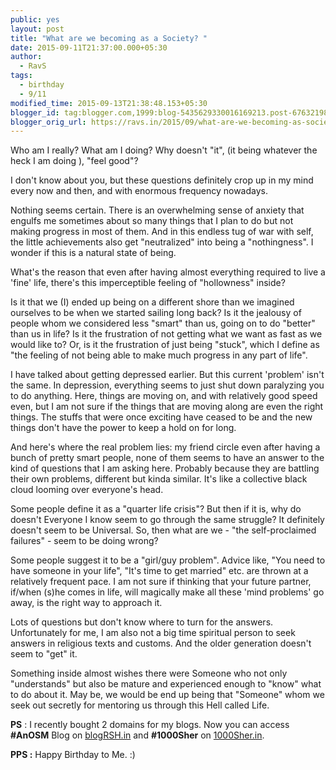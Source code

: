 ```yaml
---
public: yes
layout: post
title: "What are we becoming as a Society? "
date: 2015-09-11T21:37:00.000+05:30
author:
  - RavS
tags:
  - birthday
  - 9/11
modified_time: 2015-09-13T21:38:48.153+05:30
blogger_id: tag:blogger.com,1999:blog-5435629330016169213.post-6763219827836428098
blogger_orig_url: https://ravs.in/2015/09/what-are-we-becoming-as-society.html
---
```


Who am I really? What am I doing? Why doesn't "it", (it being whatever the heck I am doing ), "feel good"? 

  

I don't know about you, but these questions definitely crop up in my mind every now and then, and with enormous frequency nowadays. 

  

Nothing seems certain. There is an overwhelming sense of anxiety that engulfs me sometimes about so many things that I plan to do but not making progress in most of them. And in this endless tug of war with self, the little achievements also get "neutralized" into being a "nothingness". I wonder if this is a natural state of being.

  

What's the reason that even after having almost everything required to live a 'fine' life, there's this imperceptible feeling of "hollowness" inside?

  

Is it that we (I) ended up being on a different shore than we imagined ourselves to be when we started sailing long back? Is it the jealousy of people whom we considered less "smart" than us, going on to do "better" than us in life? Is it the frustration of not getting what we want as fast as we would like to? Or, is it the frustration of just being "stuck", which I define as "the feeling of not being able to make much progress in any part of life". 

  

I have talked about getting depressed earlier. But this current 'problem' isn't the same. In depression, everything seems to just shut down paralyzing you to do anything. Here, things are moving on, and with relatively good speed even, but I am not sure if the things that are moving along are even the right things. The stuffs that were once exciting have ceased to be and the new things don't have the power to keep a hold on for long.

  

And here's where the real problem lies: my friend circle even after having a bunch of pretty smart people, none of them seems to have an answer to the kind of questions that I am asking here. Probably because they are battling their own problems, different but kinda similar. It's like a collective black cloud looming over everyone's head. 

  

Some people define it as a "quarter life crisis"? But then if it is, why do doesn't Everyone I know seem to go through the same struggle? It definitely doesn't seem to be Universal. So, then what are we - "the self-proclaimed failures" - seem to be doing wrong? 

  

Some people suggest it to be a "girl/guy problem". Advice like, "You need to have someone in your life", "It's time to get married" etc. are thrown at a relatively frequent pace. I am not sure if thinking that your future partner, if/when (s)he comes in life, will magically make all these 'mind problems' go away, is the right way to approach it. 

  

Lots of questions but don't know where to turn for the answers. Unfortunately for me, I am also not a big time spiritual person to seek answers in religious texts and customs. And the older generation doesn't seem to "get" it. 

  

Something inside almost wishes there were Someone who not only "understands" but also be mature and experienced enough to "know" what to do about it. May be, we would be end up being that "Someone" whom we seek out secretly for mentoring us through this Hell called Life. 

  

  

**PS** : I recently bought 2 domains for my blogs. Now you can access **#AnOSM** Blog on [blogRSH.in](http://blogrsh.in/) and **#1000Sher** on [1000Sher.in](http://1000sher.in/). 

  

**PPS :** Happy Birthday to Me. :)
